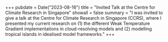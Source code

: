+++
pubdate = Date("2023-08-16")
title = "Invited Talk at the Centre for Climate Research in Singapore" 
showall = false
summary = "I was invited to give a talk at the Centre for Climate Research in Singapore (CCRS), where I presented my current research on (1) the different Weak Temperature Gradient implementations in cloud-resolving models and (2) modelling tropical islands in idealised model frameworks."
+++
